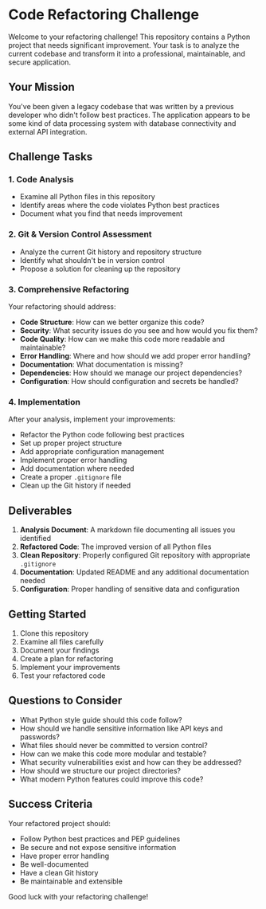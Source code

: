 # Code Refactoring Challenge

Welcome to your refactoring challenge! This repository contains a Python project that needs significant improvement. Your task is to analyze the current codebase and transform it into a professional, maintainable, and secure application.

## Your Mission

You've been given a legacy codebase that was written by a previous developer who didn't follow best practices. The application appears to be some kind of data processing system with database connectivity and external API integration.

## Challenge Tasks

### 1. Code Analysis
- Examine all Python files in this repository
- Identify areas where the code violates Python best practices
- Document what you find that needs improvement

### 2. Git & Version Control Assessment
- Analyze the current Git history and repository structure
- Identify what shouldn't be in version control
- Propose a solution for cleaning up the repository

### 3. Comprehensive Refactoring
Your refactoring should address:
- **Code Structure**: How can we better organize this code?
- **Security**: What security issues do you see and how would you fix them?
- **Code Quality**: How can we make this code more readable and maintainable?
- **Error Handling**: Where and how should we add proper error handling?
- **Documentation**: What documentation is missing?
- **Dependencies**: How should we manage our project dependencies?
- **Configuration**: How should configuration and secrets be handled?

### 4. Implementation
After your analysis, implement your improvements:
- Refactor the Python code following best practices
- Set up proper project structure
- Add appropriate configuration management
- Implement proper error handling
- Add documentation where needed
- Create a proper `.gitignore` file
- Clean up the Git history if needed

## Deliverables

1. **Analysis Document**: A markdown file documenting all issues you identified
2. **Refactored Code**: The improved version of all Python files
3. **Clean Repository**: Properly configured Git repository with appropriate `.gitignore`
4. **Documentation**: Updated README and any additional documentation needed
5. **Configuration**: Proper handling of sensitive data and configuration

## Getting Started

1. Clone this repository
2. Examine all files carefully
3. Document your findings
4. Create a plan for refactoring
5. Implement your improvements
6. Test your refactored code

## Questions to Consider

- What Python style guide should this code follow?
- How should we handle sensitive information like API keys and passwords?
- What files should never be committed to version control?
- How can we make this code more modular and testable?
- What security vulnerabilities exist and how can they be addressed?
- How should we structure our project directories?
- What modern Python features could improve this code?

## Success Criteria

Your refactored project should:
- Follow Python best practices and PEP guidelines
- Be secure and not expose sensitive information
- Have proper error handling
- Be well-documented
- Have a clean Git history
- Be maintainable and extensible

Good luck with your refactoring challenge! 
